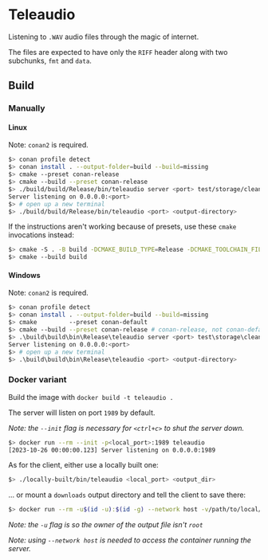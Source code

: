 # Teleaudio

Listening to `.WAV` audio files through the magic of internet.

The files are expected to have only the `RIFF` header along with two subchunks, `fmt` and `data`.

## Build

### Manually

#### Linux

Note: `conan2` is required.

```bash
$> conan profile detect
$> conan install . --output-folder=build --build=missing
$> cmake --preset conan-release
$> cmake --build --preset conan-release
$> ./build/build/Release/bin/teleaudio server <port> test/storage/clean_wavs/
Server listening on 0.0.0.0:<port>
$> # open up a new terminal
$> ./build/build/Release/bin/teleaudio <port> <output-directory>
```

If the instructions aren't working because of presets, use these `cmake` invocations instead:
```bash
$> cmake -S . -B build -DCMAKE_BUILD_TYPE=Release -DCMAKE_TOOLCHAIN_FILE=build/Release/generators/conan_toolchain.cmake
$> cmake --build build
```

#### Windows

Note: `conan2` is required.

```bash
$> conan profile detect
$> conan install . --output-folder=build --build=missing
$> cmake         --preset conan-default
$> cmake --build --preset conan-release # conan-release, not conan-default
$> .\build\build\bin\Release\teleaudio server <port> test\storage\clean_wavs\
Server listening on 0.0.0.0:<port>
$> # open up a new terminal
$> .\build\build\bin\Release\teleaudio <port> <output-directory>
```
### Docker variant

Build the image with `docker build -t teleaudio .`

The server will listen on port `1989` by default.

*Note: the `--init` flag is necessary for `<ctrl+c>` to shut the server down.*

```bash
$> docker run --rm --init -p<local_port>:1989 teleaudio
[2023-10-26 00:00:00.123] Server listening on 0.0.0.0:1989
```

As for the client, either use a locally built one:
```bash
$> ./locally-built/bin/teleaudio <local_port> <output_dir>
```

... or mount a `downloads` output directory and tell the client to save there:
```bash
$> docker run --rm -u$(id -u):$(id -g) --network host -v/path/to/local/folder:/output teleaudio <local_port_from_above> /output
```

*Note: the `-u` flag is so the owner of the output file isn't `root`*

*Note: using `--network host` is needed to access the container running the server.*
